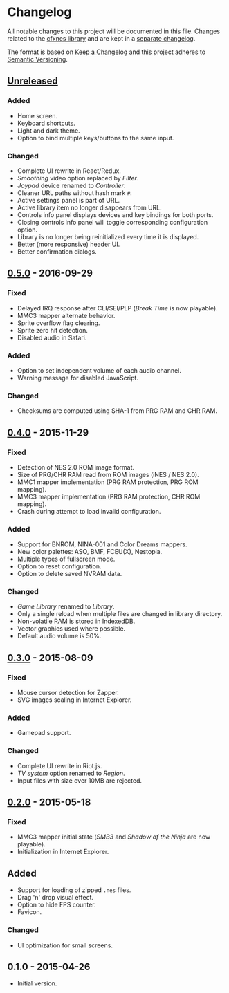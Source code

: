 # Changelog

All notable changes to this project will be documented in this file.
Changes related to the [cfxnes library](lib) and are kept in a [separate changelog](lib/CHANGELOG.md).

The format is based on [Keep a Changelog](http://keepachangelog.com/en/1.0.0/)
and this project adheres to [Semantic Versioning](http://semver.org/spec/v2.0.0.html).

## [Unreleased][unreleased]
### Added
- Home screen.
- Keyboard shortcuts.
- Light and dark theme.
- Option to bind multiple keys/buttons to the same input.

### Changed
- Complete UI rewrite in React/Redux.
- *Smoothing* video option replaced by *Filter*.
- *Joypad* device renamed to *Controller*.
- Cleaner URL paths without hash mark `#`.
- Active settings panel is part of URL.
- Active library item no longer disappears from URL.
- Controls info panel displays devices and key bindings for both ports.
- Closing controls info panel will toggle corresponding configuration option.
- Library is no longer being reinitialized every time it is displayed.
- Better (more responsive) header UI.
- Better confirmation dialogs.

## [0.5.0] - 2016-09-29
### Fixed
- Delayed IRQ response after CLI/SEI/PLP (*Break Time* is now playable).
- MMC3 mapper alternate behavior.
- Sprite overflow flag clearing.
- Sprite zero hit detection.
- Disabled audio in Safari.

### Added
- Option to set independent volume of each audio channel.
- Warning message for disabled JavaScript.

### Changed
- Checksums are computed using SHA-1 from PRG RAM and CHR RAM.

## [0.4.0] - 2015-11-29
### Fixed
- Detection of NES 2.0 ROM image format.
- Size of PRG/CHR RAM read from ROM images (iNES / NES 2.0).
- MMC1 mapper implementation (PRG RAM protection, PRG ROM mapping).
- MMC3 mapper implementation (PRG RAM protection, CHR ROM mapping).
- Crash during attempt to load invalid configuration.

### Added
- Support for BNROM, NINA-001 and Color Dreams mappers.
- New color palettes: ASQ, BMF, FCEU(X), Nestopia.
- Multiple types of fullscreen mode.
- Option to reset configuration.
- Option to delete saved NVRAM data.

### Changed
- *Game Library* renamed to *Library*.
- Only a single reload when multiple files are changed in library directory.
- Non-volatile RAM is stored in IndexedDB.
- Vector graphics used where possible.
- Default audio volume is 50%.

## [0.3.0] - 2015-08-09
### Fixed
- Mouse cursor detection for Zapper.
- SVG images scaling in Internet Explorer.

### Added
- Gamepad support.

### Changed
- Complete UI rewrite in Riot.js.
- *TV system* option renamed to *Region*.
- Input files with size over 10MB are rejected.

## [0.2.0] - 2015-05-18
### Fixed
- MMC3 mapper initial state (*SMB3* and *Shadow of the Ninja* are now playable).
- Initialization in Internet Explorer.

## Added
- Support for loading of zipped `.nes` files.
- Drag 'n' drop visual effect.
- Option to hide FPS counter.
- Favicon.

### Changed
- UI optimization for small screens.

## 0.1.0 - 2015-04-26
- Initial version.

[unreleased]: https://github.com/jpikl/cfxnes/compare/v0.5.0...HEAD
[0.5.0]: https://github.com/jpikl/cfxnes/compare/v0.4.0...v0.5.0
[0.4.0]: https://github.com/jpikl/cfxnes/compare/v0.3.0...v0.4.0
[0.3.0]: https://github.com/jpikl/cfxnes/compare/v0.2.0...v0.3.0
[0.2.0]: https://github.com/jpikl/cfxnes/compare/v0.1.0...v0.2.0
